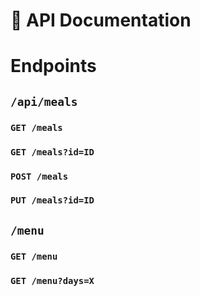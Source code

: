 # 🔧 API Documentation

# Endpoints

## `/api/meals`
### `GET /meals`
### `GET /meals?id=ID`
### `POST /meals`
### `PUT /meals?id=ID`

## `/menu`
### `GET /menu`
### `GET /menu?days=X`
